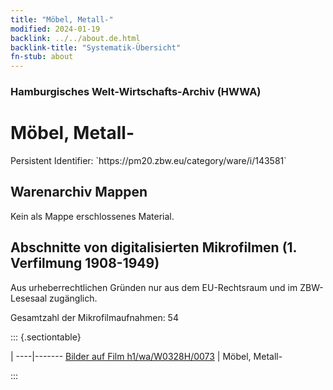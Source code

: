 ```yaml
---
title: "Möbel, Metall-"
modified: 2024-01-19
backlink: ../../about.de.html
backlink-title: "Systematik-Übersicht"
fn-stub: about
---
```


### Hamburgisches Welt-Wirtschafts-Archiv (HWWA)

# Möbel, Metall-

<div class="hint">Persistent Identifier: `https://pm20.zbw.eu/category/ware/i/143581`</div>







## Warenarchiv Mappen





Kein als Mappe erschlossenes Material.



<a id="filmsections" />

## Abschnitte von digitalisierten Mikrofilmen (1. Verfilmung 1908-1949)

<p>Aus urheberrechtlichen Gründen nur aus dem EU-Rechtsraum und im ZBW-Lesesaal zugänglich.</p>


<p>Gesamtzahl der Mikrofilmaufnahmen: 54</p>





::: {.sectiontable}

 | 
----|-------
<a class="btn" href="https://pm20.zbw.eu/film/h1/wa/W0328H/0073" rel="nofollow">Bilder auf Film h1/wa/W0328H/0073</a> | Möbel, Metall-


:::

















